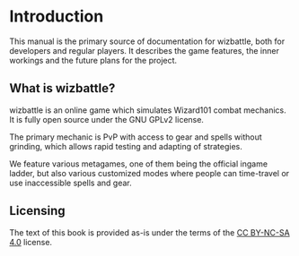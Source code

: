 # Introduction

This manual is the primary source of documentation for wizbattle, both for
developers and regular players. It describes the game features, the inner
workings and the future plans for the project.

## What is wizbattle?

wizbattle is an online game which simulates Wizard101 combat mechanics. It
is fully open source under the GNU GPLv2 license.

The primary mechanic is PvP with access to gear and spells without grinding,
which allows rapid testing and adapting of strategies.

We feature various metagames, one of them being the official ingame ladder,
but also various customized modes where people can time-travel or use
inaccessible spells and gear.

## Licensing

The text of this book is provided as-is under the terms of the
[CC BY-NC-SA 4.0](https://creativecommons.org/licenses/by-nc-sa/4.0) license.

